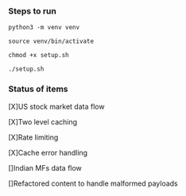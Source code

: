 ### Steps to run

```
python3 -m venv venv

source venv/bin/activate

chmod +x setup.sh

./setup.sh

```


### Status of items

[X]US stock market data flow

[X]Two level caching

[X]Rate limiting

[X]Cache error handling

[]Indian MFs data flow

[]Refactored content to handle malformed payloads